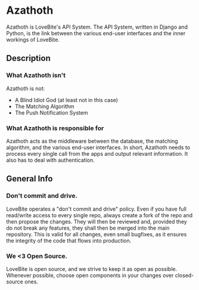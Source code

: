 # Azathoth
Azathoth is LoveBite's API System.
The API System, written in Django and Python, is the link between the various end-user interfaces and the inner workings of LoveBite.

## Description

### What Azathoth isn't
Azathoth is not:
- A Blind Idiot God (at least not in this case)
- The Matching Algorithm
- The Push Notification System

### What Azathoth is responsible for
Azathoth acts as the middleware between the database, the matching algorithm, and the various end-user interfaces. In short, Azathoth needs to process every single call from the apps and output relevant information. It also has to deal with authentication.

## General Info

### Don't commit and drive.
LoveBite operates a "don't commit and drive" policy. Even if you have full read/write access to every single repo, always create a fork of the repo and then propose the changes. They will then be reviewed and, provided they do not break any features, they shall then be merged into the main repository. This is valid for all changes, even small bugfixes, as it ensures the integrity of the code that flows into production.

### We <3 Open Source.
LoveBite is open source, and we strive to keep it as open as possible. Whenever possible, choose open components in your changes over closed-source ones.


